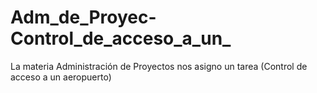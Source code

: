 # Adm_de_Proyec-Control_de_acceso_a_un_
La materia Administración de Proyectos nos asigno un tarea (Control de acceso a un aeropuerto)
